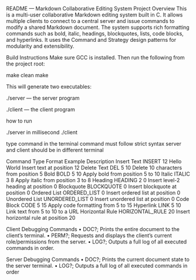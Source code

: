 README — Markdown Collaborative Editing System
Project Overview
This is a multi-user collaborative Markdown editing system built in C. It allows multiple clients to connect to a central server and issue commands to modify a shared Markdown document. The system supports rich formatting commands such as bold, italic, headings, blockquotes, lists, code blocks, and hyperlinks. It uses the Command and Strategy design patterns for modularity and extensibility.

Build Instructions
Make sure GCC is installed. Then run the following from the project root:

make clean
make

This will generate two executables:

./server — the server program

./client — the client program

how to run

./server <timeinterval>    in millisecond
./client <serverPID> <name>

type command in the terminal
command must follow strict syntax 
server and client should be in different terminal


Command Type	Format Example	Description
Insert Text	INSERT 12 Hello World	Insert text at position 12
Delete Text	DEL 5 10	Delete 10 characters from position 5
Bold	BOLD 5 10	Apply bold from position 5 to 10
Italic	ITALIC 3 8	Apply italic from position 3 to 8
Heading	HEADING 2 0	Insert level-2 heading at position 0
Blockquote	BLOCKQUOTE 0	Insert blockquote at position 0
Ordered List	ORDERED_LIST 0	Insert ordered list at position 0
Unordered List	UNORDERED_LIST 0	Insert unordered list at position 0
Code Block	CODE 5 15	Apply code formatting from 5 to 15
Hyperlink	LINK 5 10	Link text from 5 to 10 to a URL
Horizontal Rule	HORIZONTAL_RULE 20	Insert horizontal rule at position 20


Client Debugging Commands
• DOC?; Prints the entire document to the client’s terminal.
• PERM?; Requests and displays the client’s current role/permissions from the server.
• LOG?; Outputs a full log of all executed commands in order.

Server Debugging Commands
• DOC?; Prints the current document state to the server terminal.
• LOG?; Outputs a full log of all executed commands in order